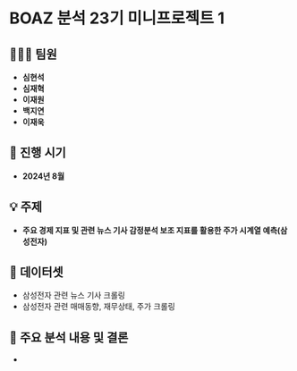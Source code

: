 #  **BOAZ 분석 23기 미니프로젝트 1**

## 🧑‍🤝‍🧑 **팀원**
- **심현석**
- **심재혁**
- **이재원**
- **백지연**
- **이재욱**

## 📅 **진행 시기**
- **2024년 8월**

## 💡 **주제**
- **주요 경제 지표 및 관련 뉴스 기사 감정분석 보조 지표를 활용한 주가 시계열 예측(삼성전자)**


##  📌 **데이터셋**
- 삼성전자 관련 뉴스 기사 크롤링
- 삼성전자 관련 매매동향, 재무상태, 주가 크롤링
  
## 📌 **주요 분석 내용 및 결론**
- 

